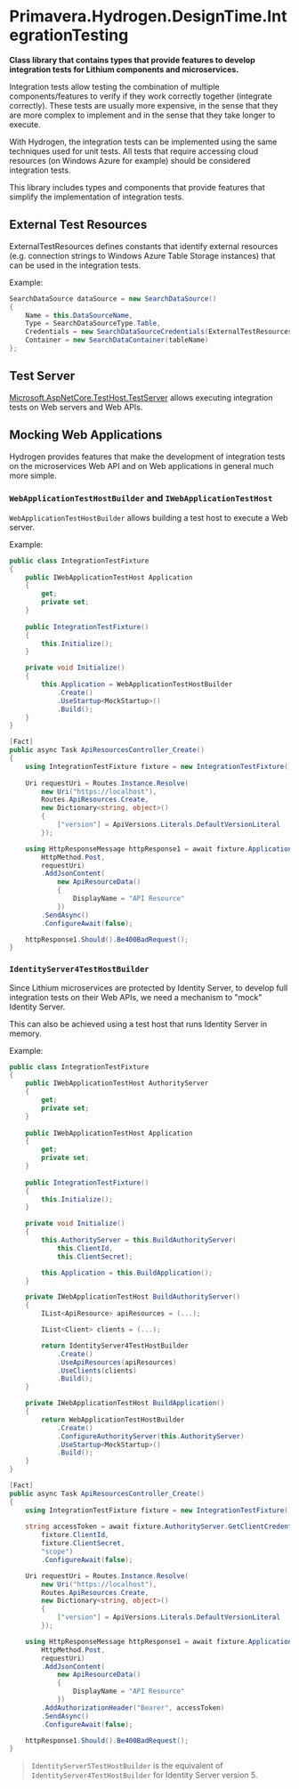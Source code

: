 # Primavera.Hydrogen.DesignTime.IntegrationTesting

**Class library that contains types that provide features to develop integration tests for Lithium components and microservices.**

Integration tests allow testing the combination of multiple components/features to verify if they work correctly together (integrate correctly). These tests are usually more expensive, in the sense that they are more complex to implement and in the sense that they take longer to execute.

With Hydrogen, the integration tests can be implemented using the same techniques used for unit tests. All tests that require accessing cloud resources (on Windows Azure for example) should be considered integration tests.

This library includes types and components that provide features that simplify the implementation of integration tests.

## External Test Resources

ExternalTestResources defines constants that identify external resources (e.g. connection strings to Windows Azure Table Storage instances) that can be used in the integration tests.

Example:

```csharp
SearchDataSource dataSource = new SearchDataSource()
{
    Name = this.DataSourceName,
    Type = SearchDataSourceType.Table,
    Credentials = new SearchDataSourceCredentials(ExternalTestResources.AzureResources.ClassicTableStorageConnectionString),
    Container = new SearchDataContainer(tableName)
};
```

## Test Server

[Microsoft.AspNetCore.TestHost.TestServer](https://docs.microsoft.com/en-us/aspnet/core/test/integration-tests) allows executing integration tests on Web servers and Web APIs.

## Mocking Web Applications

Hydrogen provides features that make the development of integration tests on the microservices Web API and on Web applications in general much more simple.

### `WebApplicationTestHostBuilder` and `IWebApplicationTestHost`

`WebApplicationTestHostBuilder` allows building a test host to execute a Web server.

Example:

```csharp
public class IntegrationTestFixture
{
    public IWebApplicationTestHost Application
    {
        get;
        private set;
    }
        
    public IntegrationTestFixture()
    {
        this.Initialize();
    }

    private void Initialize()
    {
        this.Application = WebApplicationTestHostBuilder
            .Create()
            .UseStartup<MockStartup>()
            .Build();
    }
}

[Fact]
public async Task ApiResourcesController_Create()
{
    using IntegrationTestFixture fixture = new IntegrationTestFixture();
            
    Uri requestUri = Routes.Instance.Resolve(
        new Uri("https://localhost"),
        Routes.ApiResources.Create,
        new Dictionary<string, object>()
        {
            ["version"] = ApiVersions.Literals.DefaultVersionLiteral
        });

    using HttpResponseMessage httpResponse1 = await fixture.Application.CreateRequest(
        HttpMethod.Post,
        requestUri)
        .AddJsonContent(
            new ApiResourceData()
            {
                DisplayName = "API Resource"
            })
        .SendAsync()
        .ConfigureAwait(false);

    httpResponse1.Should().Be400BadRequest();
}
```

### `IdentityServer4TestHostBuilder`

Since Lithium microservices are protected by Identity Server, to develop full integration tests on their Web APIs, we need a mechanism to "mock" Identity Server.

This can also be achieved using a test host that runs Identity Server in memory.

Example:

```csharp
public class IntegrationTestFixture
{
    public IWebApplicationTestHost AuthorityServer
    {
        get;
        private set;
    }
        
    public IWebApplicationTestHost Application
    {
        get;
        private set;
    }
        
    public IntegrationTestFixture()
    {
        this.Initialize();
    }

    private void Initialize()
    {
        this.AuthorityServer = this.BuildAuthorityServer(
            this.ClientId,
            this.ClientSecret);

        this.Application = this.BuildApplication();
    }

    private IWebApplicationTestHost BuildAuthorityServer()
    {
        IList<ApiResource> apiResources = (...);

        IList<Client> clients = (...);

        return IdentityServer4TestHostBuilder
            .Create()
            .UseApiResources(apiResources)
            .UseClients(clients)
            .Build();
    }

    private IWebApplicationTestHost BuildApplication()
    {
        return WebApplicationTestHostBuilder
            .Create()
            .ConfigureAuthorityServer(this.AuthorityServer)
            .UseStartup<MockStartup>()
            .Build();
    }
}

[Fact]
public async Task ApiResourcesController_Create()
{
    using IntegrationTestFixture fixture = new IntegrationTestFixture();
            
    string accessToken = await fixture.AuthorityServer.GetClientCredentialsAccessTokenAsync(
        fixture.ClientId,
        fixture.ClientSecret,
        "scope")
        .ConfigureAwait(false);

    Uri requestUri = Routes.Instance.Resolve(
        new Uri("https://localhost"),
        Routes.ApiResources.Create,
        new Dictionary<string, object>()
        {
            ["version"] = ApiVersions.Literals.DefaultVersionLiteral
        });

    using HttpResponseMessage httpResponse1 = await fixture.Application.CreateRequest(
        HttpMethod.Post,
        requestUri)
        .AddJsonContent(
            new ApiResourceData()
            {
                DisplayName = "API Resource"
            })
        .AddAuthorizationHeader("Bearer", accessToken)
        .SendAsync()
        .ConfigureAwait(false);

    httpResponse1.Should().Be400BadRequest();
}
```

> `IdentityServer5TestHostBuilder` is the equivalent of `IdentityServer4TestHostBuilder` for Identity Server version 5.